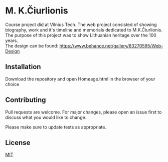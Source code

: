 # M. K.Čiurlionis

Course project did at Vilnius Tech.
The web project consisted of showing biography, work and it's timeline and memorials dedicated to M.K.Čiurlionis. The purpose of this project was to show Lithuanian heritage over the 100 years.\
The design can be found: https://www.behance.net/gallery/83270595/Web-Design

## Installation

Download the repository and open Homeage.html in the browser of your choice 

## Contributing

Pull requests are welcome. For major changes, please open an issue first to discuss what you would like to change.

Please make sure to update tests as appropriate.

## License
[MIT](https://choosealicense.com/licenses/mit/)
